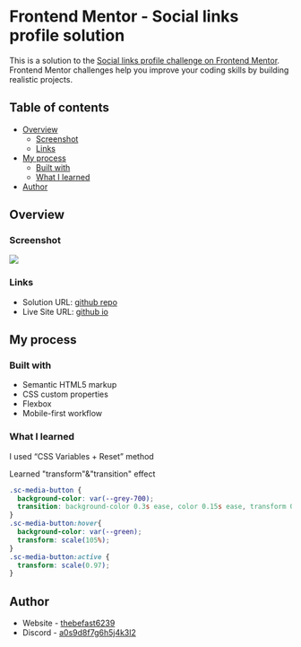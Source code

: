 # Frontend Mentor - Social links profile solution

This is a solution to the [Social links profile challenge on Frontend Mentor](https://www.frontendmentor.io/challenges/social-links-profile-UG32l9m6dQ). Frontend Mentor challenges help you improve your coding skills by building realistic projects. 

## Table of contents

- [Overview](#overview)
  - [Screenshot](#screenshot)
  - [Links](#links)
- [My process](#my-process)
  - [Built with](#built-with)
  - [What I learned](#what-i-learned)
- [Author](#author)

## Overview

### Screenshot

![](./screenshot.jpg)

### Links

- Solution URL: [github repo](https://github.com/thebefast6239/social-links-profile-main)
- Live Site URL: [github io](https://thebefast6239.github.io/social-links-profile-main)

## My process

### Built with

- Semantic HTML5 markup
- CSS custom properties
- Flexbox
- Mobile-first workflow

### What I learned

I used “CSS Variables + Reset” method

Learned "transform"&"transition" effect
```css
.sc-media-button {
  background-color: var(--grey-700);
  transition: background-color 0.3s ease, color 0.15s ease, transform 0.3s ease;
}
.sc-media-button:hover{
  background-color: var(--green);
  transform: scale(105%);
}
.sc-media-button:active {
  transform: scale(0.97);
}
```

## Author

- Website - [thebefast6239](https://github.com/thebefast6239)
- Discord - [a0s9d8f7g6h5j4k3l2](https://discord.gg)